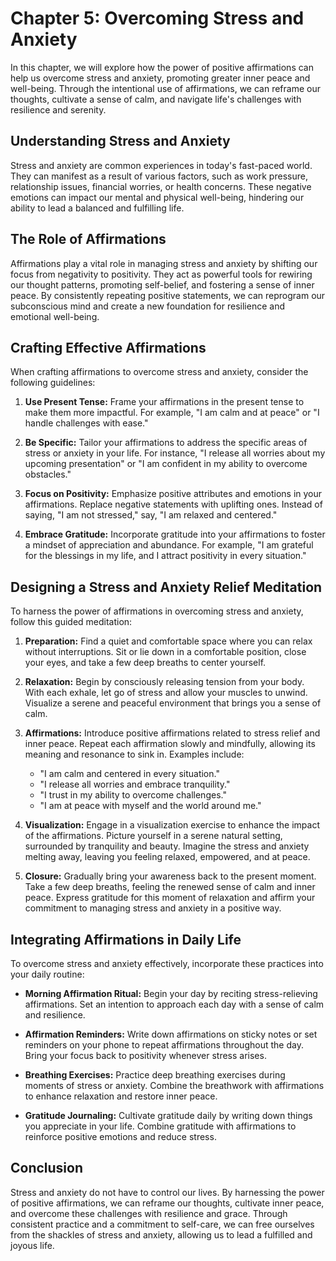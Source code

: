 Chapter 5: Overcoming Stress and Anxiety
========================================

In this chapter, we will explore how the power of positive affirmations can help us overcome stress and anxiety, promoting greater inner peace and well-being. Through the intentional use of affirmations, we can reframe our thoughts, cultivate a sense of calm, and navigate life's challenges with resilience and serenity.

Understanding Stress and Anxiety
--------------------------------

Stress and anxiety are common experiences in today's fast-paced world. They can manifest as a result of various factors, such as work pressure, relationship issues, financial worries, or health concerns. These negative emotions can impact our mental and physical well-being, hindering our ability to lead a balanced and fulfilling life.

The Role of Affirmations
------------------------

Affirmations play a vital role in managing stress and anxiety by shifting our focus from negativity to positivity. They act as powerful tools for rewiring our thought patterns, promoting self-belief, and fostering a sense of inner peace. By consistently repeating positive statements, we can reprogram our subconscious mind and create a new foundation for resilience and emotional well-being.

Crafting Effective Affirmations
-------------------------------

When crafting affirmations to overcome stress and anxiety, consider the following guidelines:

1. **Use Present Tense:** Frame your affirmations in the present tense to make them more impactful. For example, "I am calm and at peace" or "I handle challenges with ease."

2. **Be Specific:** Tailor your affirmations to address the specific areas of stress or anxiety in your life. For instance, "I release all worries about my upcoming presentation" or "I am confident in my ability to overcome obstacles."

3. **Focus on Positivity:** Emphasize positive attributes and emotions in your affirmations. Replace negative statements with uplifting ones. Instead of saying, "I am not stressed," say, "I am relaxed and centered."

4. **Embrace Gratitude:** Incorporate gratitude into your affirmations to foster a mindset of appreciation and abundance. For example, "I am grateful for the blessings in my life, and I attract positivity in every situation."

Designing a Stress and Anxiety Relief Meditation
------------------------------------------------

To harness the power of affirmations in overcoming stress and anxiety, follow this guided meditation:

1. **Preparation:** Find a quiet and comfortable space where you can relax without interruptions. Sit or lie down in a comfortable position, close your eyes, and take a few deep breaths to center yourself.

2. **Relaxation:** Begin by consciously releasing tension from your body. With each exhale, let go of stress and allow your muscles to unwind. Visualize a serene and peaceful environment that brings you a sense of calm.

3. **Affirmations:** Introduce positive affirmations related to stress relief and inner peace. Repeat each affirmation slowly and mindfully, allowing its meaning and resonance to sink in. Examples include:

   * "I am calm and centered in every situation."
   * "I release all worries and embrace tranquility."
   * "I trust in my ability to overcome challenges."
   * "I am at peace with myself and the world around me."
4. **Visualization:** Engage in a visualization exercise to enhance the impact of the affirmations. Picture yourself in a serene natural setting, surrounded by tranquility and beauty. Imagine the stress and anxiety melting away, leaving you feeling relaxed, empowered, and at peace.

5. **Closure:** Gradually bring your awareness back to the present moment. Take a few deep breaths, feeling the renewed sense of calm and inner peace. Express gratitude for this moment of relaxation and affirm your commitment to managing stress and anxiety in a positive way.

Integrating Affirmations in Daily Life
--------------------------------------

To overcome stress and anxiety effectively, incorporate these practices into your daily routine:

* **Morning Affirmation Ritual:** Begin your day by reciting stress-relieving affirmations. Set an intention to approach each day with a sense of calm and resilience.

* **Affirmation Reminders:** Write down affirmations on sticky notes or set reminders on your phone to repeat affirmations throughout the day. Bring your focus back to positivity whenever stress arises.

* **Breathing Exercises:** Practice deep breathing exercises during moments of stress or anxiety. Combine the breathwork with affirmations to enhance relaxation and restore inner peace.

* **Gratitude Journaling:** Cultivate gratitude daily by writing down things you appreciate in your life. Combine gratitude with affirmations to reinforce positive emotions and reduce stress.

Conclusion
----------

Stress and anxiety do not have to control our lives. By harnessing the power of positive affirmations, we can reframe our thoughts, cultivate inner peace, and overcome these challenges with resilience and grace. Through consistent practice and a commitment to self-care, we can free ourselves from the shackles of stress and anxiety, allowing us to lead a fulfilled and joyous life.
